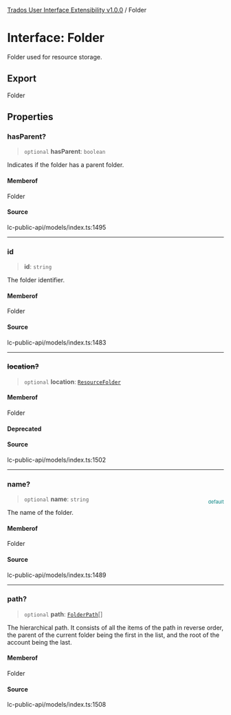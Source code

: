 [Trados User Interface Extensibility v1.0.0](../wiki/globals) / Folder

# Interface: Folder

Folder used for resource storage.

## Export

Folder

## Properties

### hasParent?

> `optional` **hasParent**: `boolean`

Indicates if the folder has a parent folder.

#### Memberof

Folder

#### Source

lc-public-api/models/index.ts:1495

***

### id

> **id**: `string`

The folder identifier.

#### Memberof

Folder

#### Source

lc-public-api/models/index.ts:1483

***

### ~~location?~~

> `optional` **location**: [`ResourceFolder`](../wiki/Interface.ResourceFolder)

#### Memberof

Folder

#### Deprecated

#### Source

lc-public-api/models/index.ts:1502

***

### name?

> `optional` **name**: `string`

<div style="display:inline; float:right; color:#008080; margin-top:-23px; font-size:11px">default</div><div style="display: inline;">The name of the folder.</div>

#### Memberof

Folder

#### Source

lc-public-api/models/index.ts:1489

***

### path?

> `optional` **path**: [`FolderPath`](../wiki/Interface.FolderPath)[]

The hierarchical path. It consists of all the items of the path in reverse order, the parent of the current folder being the first in the list, and the root of the account being the last.

#### Memberof

Folder

#### Source

lc-public-api/models/index.ts:1508

